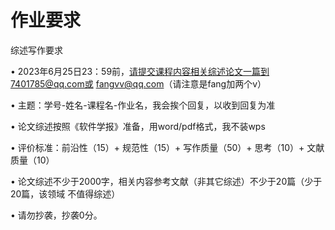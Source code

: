 # 作业要求

综述写作要求

• 2023年6月25日23：59前，请提交课程内容相关综述论文一篇到7401785@qq.com或 fangvv@qq.com（请注意是fang加两个v）

• 主题：学号-姓名-课程名-作业名，我会挨个回复，以收到回复为准

• 论文综述按照《软件学报》准备，用word/pdf格式，我不装wps

• 评价标准：前沿性（15）+ 规范性（15）+ 写作质量（50）+ 思考（10）+ 文献质量（10）

• 论文综述不少于2000字，相关内容参考文献（非其它综述）不少于20篇（少于20篇，该领域 不值得综述）

• 请勿抄袭，抄袭0分。
